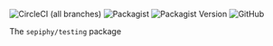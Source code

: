 ![CircleCI (all branches)](https://img.shields.io/circleci/project/github/sepiphy/phptools.svg)
![Packagist](https://img.shields.io/packagist/dt/sepiphy/testing.svg)
![Packagist Version](https://img.shields.io/packagist/v/sepiphy/testing.svg?label=version)
![GitHub](https://img.shields.io/github/license/sepiphy/testing.svg)

The `sepiphy/testing` package
